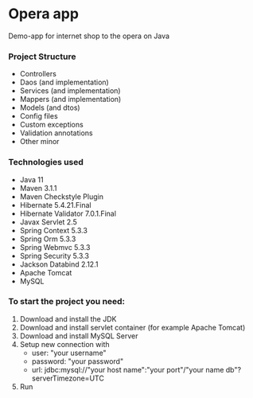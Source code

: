 # **Opera app**
Demo-app for internet shop to the opera on Java

### **Project Structure**
* Controllers
* Daos (and implementation)
* Services (and implementation)
* Mappers (and implementation)
* Models (and dtos)
* Config files
* Custom exceptions
* Validation annotations
* Other minor

### **Technologies used**
* Java 11
* Maven 3.1.1
* Maven Checkstyle Plugin
* Hibernate 5.4.21.Final
* Hibernate Validator 7.0.1.Final
* Javax Servlet 2.5
* Spring Context 5.3.3
* Spring Orm 5.3.3
* Spring Webmvc 5.3.3
* Spring Security 5.3.3
* Jackson Databind 2.12.1
* Apache Tomcat
* MySQL

### **To start the project you need:**
1. Download and install the JDK
2. Download and install servlet container (for example Apache Tomcat)
3. Download and install MySQL Server
4. Setup new connection with
   * user: "your username"
   * password: "your password"
   * url: jdbc:mysql://"your host name":"your port"/"your name db"?serverTimezone=UTC
5. Run

